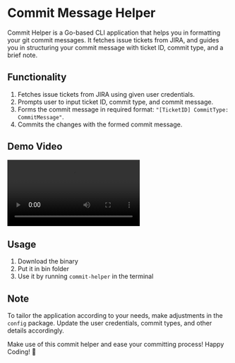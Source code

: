 # Commit Message Helper

Commit Helper is a Go-based CLI application that helps you in formatting your git commit messages. It fetches issue tickets from JIRA, and guides you in structuring your commit message with ticket ID, commit type, and a brief note.

## Functionality

1. Fetches issue tickets from JIRA using given user credentials.
2. Prompts user to input ticket ID, commit type, and commit message.
3. Forms the commit message in required format: `"[TicketID] CommitType: CommitMessage"`.
4. Commits the changes with the formed commit message.

## Demo Video
![Commit Message Helper](../assets/demo.mp4)


## Usage

1. Download the binary
2. Put it in bin folder
3. Use it by running `commit-helper` in the terminal

## Note

To tailor the application according to your needs, make adjustments in the `config` package. Update the user credentials, commit types, and other details accordingly.

Make use of this commit helper and ease your committing process! Happy Coding! 🚀

